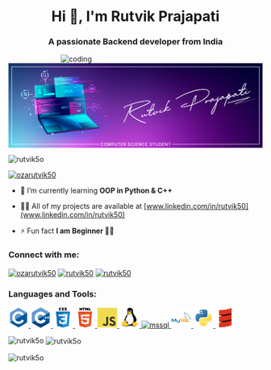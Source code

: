 <h1 align="center">Hi 👋, I'm Rutvik Prajapati</h1>
<h3 align="center">A passionate Backend developer from India</h3>

<img align="right" alt="coding" width="400" src="https://user-images.githubusercontent.com/55389276/140866485-8fb1c876-9a8f-4d6a-98dc-08c4981eaf70.gif">


<img align="center" alt="backcover" src="https://github.com/Rutvik5o/Rutvik5o/blob/main/Github%20Cover%20Page.jpg">

<p align="left"> <img src="https://komarev.com/ghpvc/?username=rutvik5o&label=Profile%20views&color=0e75b6&style=flat" alt="rutvik5o" /> </p>

<p align="left"> <a href="https://twitter.com/ozarutvik50" target="blank"><img src="https://img.shields.io/twitter/follow/ozarutvik50?logo=twitter&style=for-the-badge" alt="ozarutvik50" /></a> </p>

- 🌱 I’m currently learning **OOP in Python & C++**

- 👨‍💻 All of my projects are available at [www.linkedin.com/in/rutvik50](www.linkedin.com/in/rutvik50)

- ⚡ Fun fact **I am Beginner 👨‍💻**

<h3 align="left">Connect with me:</h3>
<p align="left">
<a href="https://twitter.com/ozarutvik50" target="blank"><img align="center" src="https://raw.githubusercontent.com/rahuldkjain/github-profile-readme-generator/master/src/images/icons/Social/twitter.svg" alt="ozarutvik50" height="30" width="40" /></a>
<a href="https://linkedin.com/in/rutvik50" target="blank"><img align="center" src="https://raw.githubusercontent.com/rahuldkjain/github-profile-readme-generator/master/src/images/icons/Social/linked-in-alt.svg" alt="rutvik50" height="30" width="40" /></a>
<a href="https://instagram.com/rutvik.50" target="blank"><img align="center" src="https://raw.githubusercontent.com/rahuldkjain/github-profile-readme-generator/master/src/images/icons/Social/instagram.svg" alt="rutvik50" height="30" width="40" /></a>
</p>

<h3 align="left">Languages and Tools:</h3>
<p align="left"> <a href="https://www.cprogramming.com/" target="_blank" rel="noreferrer"> <img src="https://raw.githubusercontent.com/devicons/devicon/master/icons/c/c-original.svg" alt="c" width="40" height="40"/> </a> <a href="https://www.w3schools.com/cpp/" target="_blank" rel="noreferrer"> <img src="https://raw.githubusercontent.com/devicons/devicon/master/icons/cplusplus/cplusplus-original.svg" alt="cplusplus" width="40" height="40"/> </a> <a href="https://www.w3schools.com/css/" target="_blank" rel="noreferrer"> <img src="https://raw.githubusercontent.com/devicons/devicon/master/icons/css3/css3-original-wordmark.svg" alt="css3" width="40" height="40"/> </a> <a href="https://www.w3.org/html/" target="_blank" rel="noreferrer"> <img src="https://raw.githubusercontent.com/devicons/devicon/master/icons/html5/html5-original-wordmark.svg" alt="html5" width="40" height="40"/> </a> <a href="https://developer.mozilla.org/en-US/docs/Web/JavaScript" target="_blank" rel="noreferrer"> <img src="https://raw.githubusercontent.com/devicons/devicon/master/icons/javascript/javascript-original.svg" alt="javascript" width="40" height="40"/> </a> <a href="https://www.linux.org/" target="_blank" rel="noreferrer"> <img src="https://raw.githubusercontent.com/devicons/devicon/master/icons/linux/linux-original.svg" alt="linux" width="40" height="40"/> </a> <a href="https://www.microsoft.com/en-us/sql-server" target="_blank" rel="noreferrer"> <img src="https://www.svgrepo.com/show/303229/microsoft-sql-server-logo.svg" alt="mssql" width="40" height="40"/> </a> <a href="https://www.mysql.com/" target="_blank" rel="noreferrer"> <img src="https://raw.githubusercontent.com/devicons/devicon/master/icons/mysql/mysql-original-wordmark.svg" alt="mysql" width="40" height="40"/> </a> <a href="https://www.python.org" target="_blank" rel="noreferrer"> <img src="https://raw.githubusercontent.com/devicons/devicon/master/icons/python/python-original.svg" alt="python" width="40" height="40"/> </a> <a href="https://www.scala-lang.org" target="_blank" rel="noreferrer"> <img src="https://raw.githubusercontent.com/devicons/devicon/master/icons/scala/scala-original.svg" alt="scala" width="40" height="40"/> </a> </p>

<p><img align="left" src="https://github-readme-stats.vercel.app/api/top-langs?username=rutvik5o&show_icons=true&locale=en&layout=compact" alt="rutvik5o" /></p>

<p>&nbsp;<img align="center" src="https://github-readme-stats.vercel.app/api?username=rutvik5o&show_icons=true&locale=en" alt="rutvik5o" /></p>

<p><img align="center" src="https://github-readme-streak-stats.herokuapp.com/?user=rutvik5o&" alt="rutvik5o" /></p>
